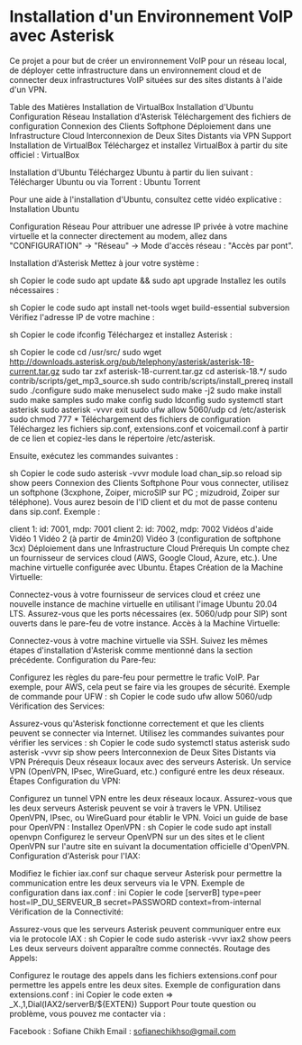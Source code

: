# Installation d'un Environnement VoIP avec Asterisk
Ce projet a pour but de créer un environnement VoIP pour un réseau local, de déployer cette infrastructure dans un environnement cloud et de connecter deux infrastructures VoIP situées sur des sites distants à l'aide d'un VPN.

Table des Matières
Installation de VirtualBox
Installation d'Ubuntu
Configuration Réseau
Installation d'Asterisk
Téléchargement des fichiers de configuration
Connexion des Clients Softphone
Déploiement dans une Infrastructure Cloud
Interconnexion de Deux Sites Distants via VPN
Support
Installation de VirtualBox
Téléchargez et installez VirtualBox à partir du site officiel : VirtualBox

Installation d'Ubuntu
Téléchargez Ubuntu à partir du lien suivant : Télécharger Ubuntu ou via Torrent : Ubuntu Torrent

Pour une aide à l'installation d'Ubuntu, consultez cette vidéo explicative : Installation Ubuntu

Configuration Réseau
Pour attribuer une adresse IP privée à votre machine virtuelle et la connecter directement au modem, allez dans "CONFIGURATION" -> "Réseau" -> Mode d'accès réseau : "Accès par pont".

Installation d'Asterisk
Mettez à jour votre système :

sh
Copier le code
sudo apt update && sudo apt upgrade
Installez les outils nécessaires :

sh
Copier le code
sudo apt install net-tools wget build-essential subversion
Vérifiez l'adresse IP de votre machine :

sh
Copier le code
ifconfig
Téléchargez et installez Asterisk :

sh
Copier le code
cd /usr/src/
sudo wget http://downloads.asterisk.org/pub/telephony/asterisk/asterisk-18-current.tar.gz
sudo tar zxf asterisk-18-current.tar.gz
cd asterisk-18.*/
sudo contrib/scripts/get_mp3_source.sh
sudo contrib/scripts/install_prereq install
sudo ./configure
sudo make menuselect
sudo make -j2
sudo make install
sudo make samples
sudo make config
sudo ldconfig
sudo systemctl start asterisk
sudo asterisk -vvvr
exit
sudo ufw allow 5060/udp
cd /etc/asterisk
sudo chmod 777 *
Téléchargement des fichiers de configuration
Téléchargez les fichiers sip.conf, extensions.conf et voicemail.conf à partir de ce lien et copiez-les dans le répertoire /etc/asterisk.

Ensuite, exécutez les commandes suivantes :

sh
Copier le code
sudo asterisk -vvvr
module load chan_sip.so
reload
sip show peers
Connexion des Clients Softphone
Pour vous connecter, utilisez un softphone (3cxphone, Zoiper, microSIP sur PC ; mizudroid, Zoiper sur téléphone). Vous aurez besoin de l'ID client et du mot de passe contenu dans sip.conf. Exemple :

client 1: id: 7001, mdp: 7001
client 2: id: 7002, mdp: 7002
Vidéos d'aide
Vidéo 1
Vidéo 2 (à partir de 4min20)
Vidéo 3 (configuration de softphone 3cx)
Déploiement dans une Infrastructure Cloud
Prérequis
Un compte chez un fournisseur de services cloud (AWS, Google Cloud, Azure, etc.).
Une machine virtuelle configurée avec Ubuntu.
Étapes
Création de la Machine Virtuelle:

Connectez-vous à votre fournisseur de services cloud et créez une nouvelle instance de machine virtuelle en utilisant l'image Ubuntu 20.04 LTS.
Assurez-vous que les ports nécessaires (ex. 5060/udp pour SIP) sont ouverts dans le pare-feu de votre instance.
Accès à la Machine Virtuelle:

Connectez-vous à votre machine virtuelle via SSH.
Suivez les mêmes étapes d'installation d'Asterisk comme mentionné dans la section précédente.
Configuration du Pare-feu:

Configurez les règles du pare-feu pour permettre le trafic VoIP. Par exemple, pour AWS, cela peut se faire via les groupes de sécurité.
Exemple de commande pour UFW :
sh
Copier le code
sudo ufw allow 5060/udp
Vérification des Services:

Assurez-vous qu'Asterisk fonctionne correctement et que les clients peuvent se connecter via Internet.
Utilisez les commandes suivantes pour vérifier les services :
sh
Copier le code
sudo systemctl status asterisk
sudo asterisk -vvvr
sip show peers
Interconnexion de Deux Sites Distants via VPN
Prérequis
Deux réseaux locaux avec des serveurs Asterisk.
Un service VPN (OpenVPN, IPsec, WireGuard, etc.) configuré entre les deux réseaux.
Étapes
Configuration du VPN:

Configurez un tunnel VPN entre les deux réseaux locaux. Assurez-vous que les deux serveurs Asterisk peuvent se voir à travers le VPN.
Utilisez OpenVPN, IPsec, ou WireGuard pour établir le VPN. Voici un guide de base pour OpenVPN :
Installez OpenVPN :
sh
Copier le code
sudo apt install openvpn
Configurez le serveur OpenVPN sur un des sites et le client OpenVPN sur l'autre site en suivant la documentation officielle d'OpenVPN.
Configuration d'Asterisk pour l'IAX:

Modifiez le fichier iax.conf sur chaque serveur Asterisk pour permettre la communication entre les deux serveurs via le VPN.
Exemple de configuration dans iax.conf :
ini
Copier le code
[serverB]
type=peer
host=IP_DU_SERVEUR_B
secret=PASSWORD
context=from-internal
Vérification de la Connectivité:

Assurez-vous que les serveurs Asterisk peuvent communiquer entre eux via le protocole IAX :
sh
Copier le code
sudo asterisk -vvvr
iax2 show peers
Les deux serveurs doivent apparaître comme connectés.
Routage des Appels:

Configurez le routage des appels dans les fichiers extensions.conf pour permettre les appels entre les deux sites.
Exemple de configuration dans extensions.conf :
ini
Copier le code
exten => _X.,1,Dial(IAX2/serverB/${EXTEN})
Support
Pour toute question ou problème, vous pouvez me contacter via :

Facebook : Sofiane Chikh
Email : sofianechikhso@gmail.com
